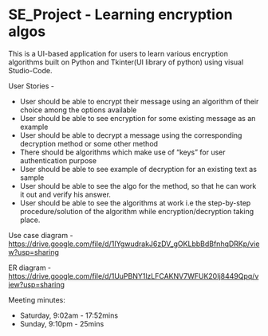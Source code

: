 # SE_Project - Learning encryption algos

This is a UI-based application for users to learn various encryption algorithms built on Python and Tkinter(UI library of python) using visual Studio-Code.

User Stories - 
  - User should be able to encrypt their message using an algorithm of their choice among the options available
  - User should be able to see encryption for some existing message as an example
  - User should be able to decrypt a message using the corresponding decryption method or some other method 
  - There should be algorithms which make use of “keys” for user authentication purpose
  - User should be able to see example of decryption for an existing text as sample
  - User should be able to see the algo for the method, so that he can work it out and verify his answer.
  - User should be able to see the algorithms at work i.e the step-by-step procedure/solution  of the algorithm while encryption/decryption taking place.


Use case diagram -
https://drive.google.com/file/d/1IYgwudrakJ6zDV_gOKLbbBdBfnhqDRKp/view?usp=sharing

ER diagram -
https://drive.google.com/file/d/1UuPBNY1lzLFCAKNV7WFUK20Ij8449Qpq/view?usp=sharing

Meeting minutes: 
  - Saturday, 9:02am - 17:52mins
  - Sunday, 9:10pm - 25mins
